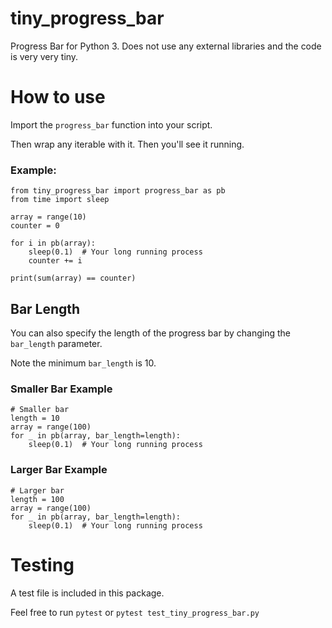 # tiny_progress_bar

Progress Bar for Python 3. Does not use any external libraries and the code is very very tiny.

# How to use

Import the `progress_bar` function into your script.

Then wrap any iterable with it. Then you'll see it running.

### Example:

```
from tiny_progress_bar import progress_bar as pb
from time import sleep

array = range(10)
counter = 0

for i in pb(array):
    sleep(0.1)  # Your long running process
    counter += i

print(sum(array) == counter)
```

## Bar Length

You can also specify the length of the progress bar by changing the `bar_length` parameter.

Note the minimum `bar_length` is 10.

### Smaller Bar Example

```
# Smaller bar
length = 10
array = range(100)
for _ in pb(array, bar_length=length):
    sleep(0.1)  # Your long running process
```

### Larger Bar Example

```
# Larger bar
length = 100
array = range(100)
for _ in pb(array, bar_length=length):
    sleep(0.1)  # Your long running process
```

# Testing

A test file is included in this package.

Feel free to run `pytest` or `pytest test_tiny_progress_bar.py`
